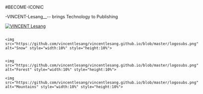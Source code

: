 #BECOME-ICONIC

-VINCENT-Lesang__-- brings Technology to Publishing

<a href="https://drive.google.com/drive/folders/1SCPLuuEhJSFEz5O7PWe5rrMD9rRf8KfZ"> <img src="https://github.com/vincentlesang/vincentlesang.github.io/blob/master/logosubs.png" alt="VINCENT Lesang"> </a>

 <div style="display: inline-block;">

    <img src="https://github.com/vincentlesang/vincentlesang.github.io/blob/master/logosubs.png" alt="Snow" style="width:10%" style="height:10%">


    <img src="https://github.com/vincentlesang/vincentlesang.github.io/blob/master/logosubs.png" alt="Forest" style="width:10%" style="height:10%">

    <img src="https://github.com/vincentlesang/vincentlesang.github.io/blob/master/logosubs.png" alt="Mountains" style="width:10%" style="height:10%">

</div> 


